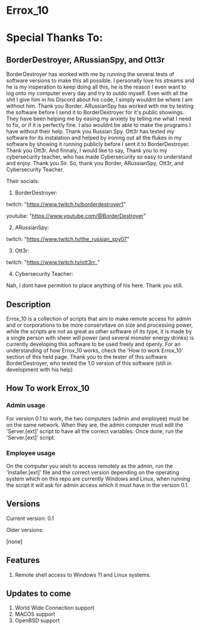 # Errox_10

# Special Thanks To:
## BorderDestroyer, ARussianSpy, and Ott3r
BorderDestroyer has worked with me by running the several tests of software versions to make this all possible. I personally love his streams and he is my insperation to keep doing all this, he is the reason I even want to log onto my computer every day and try to outdo myself. Even with all the shit I give him in his Discord about his code, I simply wouldnt be where I am without him. Thank you Border. 
ARussianSpy has worked with me by testing the software before I send it to BorderDestroyer for it's public showings. They have been helping me by easing my anxiety by telling me what I need to fix, or if it is perfectly fine. I also wouldnt be able to make the programs I have without their help. Thank you Russian Spy. Ott3r has tested my software for its instalation and helped by ironing out all the flukes in my software by showing it running publicly before I sent it to BorderDestroyer. Thank you Ott3r. And finnaly, I would like to say, Thank you to my cybersecurity teacher, who has made Cybersecurity so easy to understand and enjoy. Thank you Sir. So, thank you Border, ARussianSpy, Ott3r, and Cybersecurity Teacher. 

Their socials:
1) BorderDestroyer:

twitch:  "https://www.twitch.tv/borderdestroyer1"

youtube: "https://www.youtube.com/@BorderDestroyer"

2) ARussianSpy:

twitch:  "https://www.twitch.tv/the_russian_spy07"

3) Ott3r:

twitch: "https://www.twitch.tv/ott3rr_"

4) Cybersecurity Teacher: 

Nah, I dont have permition to place anything of his here. Thank you still.


## Description
Errox_10 is a collection of scripts that aim to make remote access for admin and or corporations to be more conservitave on size and processing power, while the scripts are not as great as other software of its type, it is made by a single person with sheer will power (and several monster energy drinks) is currently developing this software to be used freely and openly. For an understanding of how Errox_10 works, check the 'How to work Errox_10' section of this held page. Thank you to the tester of this software BorderDestroyer, who tested the 1.0 version of this software (still in development with his help)

## How To work Errox_10
### Admin usage
For version 0.1 to work, the two computers (admin and employee) must be on the same network. When they are, the admin computer must edit the 'Server.[ext]' script to have all the correct variables. Once done, run the 'Server.[ext]' script.

### Employee usage
On the computer you wish to access remotely as the admin, run the 'Installer.[ext]' file and the correct version depending on the operating system which on this repo are currently Windows and Linux, when running the script it will ask for admin access which it must have in the version 0.1.

## Versions
Current version: 0.1

Older versions:

[none]

## Features
1) Remote shell access to Windows 11 and Linux systems.

## Updates to come
1) World Wide Connection support
2) MACOS support
3) OpenBSD support
